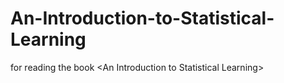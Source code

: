 # An-Introduction-to-Statistical-Learning
for reading the book &lt;An Introduction to Statistical Learning>
